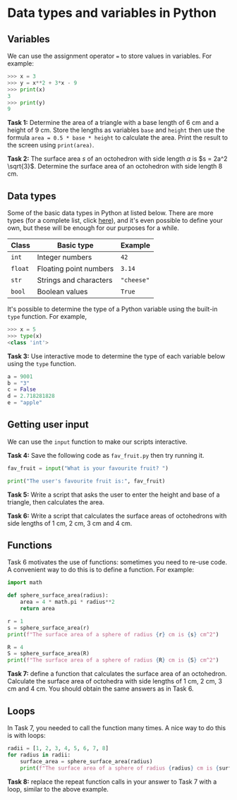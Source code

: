 # Data types and variables in Python
## Variables
We can use the assignment operator `=` to store values in variables. For example:
```python
>>> x = 3
>>> y = x**2 + 3*x - 9
>>> print(x)
3
>>> print(y)
9
```

**Task 1:** Determine the area of a triangle with a base length of 6 cm and a height of 9 cm. Store the lengths as variables `base` and `height` then use the formula `area = 0.5 * base * height` to calculate the area. Print the result to the screen using `print(area)`.

**Task 2:** The surface area $s$ of an octohedron with side length $a$ is $s = 2a^2 \sqrt{3}$. Determine the surface area of an octohedron with side length 8 cm.

## Data types
Some of the basic data types in Python at listed below. There are more types (for a complete list, click [here](https://docs.python.org/3/library/stdtypes.html)), and it's even possible to define your own, but these will be enough for our purposes for a while.

|   Class  |        Basic type      |   Example  |
|----------|------------------------|------------|
| `int`    | Integer numbers        | `42`       |
| `float`  | Floating point numbers | `3.14`     |
| `str`    | Strings and characters | `"cheese"` |
| `bool `  | Boolean values         | `True`     |

It's possible to determine the type of a Python variable using the built-in `type` function. For example,
```python
>>> x = 5
>>> type(x)
<class 'int'>
```

**Task 3:** Use interactive mode to determine the type of each variable below using the `type` function.
```python
a = 9001
b = "3"
c = False
d = 2.718281828
e = "apple"
```

## Getting user input
We can use the `input` function to make our scripts interactive. 

**Task 4:** Save the following code as `fav_fruit.py` then try running it.
```python
fav_fruit = input("What is your favourite fruit? ")

print("The user's favourite fruit is:", fav_fruit)
```

**Task 5:** Write a script that asks the user to enter the height and base of a triangle, then calculates the area.

**Task 6:** Write a script that calculates the surface areas of octohedrons with side lengths of 1 cm, 2 cm, 3 cm and 4 cm.

## Functions
Task 6 motivates the use of functions: sometimes you need to re-use code. A convenient way to do this is to define a function. For example:
```python
import math

def sphere_surface_area(radius):
    area = 4 * math.pi * radius**2
    return area

r = 1
s = sphere_surface_area(r)
print(f"The surface area of a sphere of radius {r} cm is {s} cm^2")

R = 4
S = sphere_surface_area(R)
print(f"The surface area of a sphere of radius {R} cm is {S} cm^2")
```

**Task 7:** define a function that calculates the surface area of an octohedron. Calculate the surface area of octohedra with side lengths of 1 cm, 2 cm, 3 cm and 4 cm. You should obtain the same answers as in Task 6.

## Loops
In Task 7, you needed to call the function many times. A nice way to do this is with loops:
```python
radii = [1, 2, 3, 4, 5, 6, 7, 8]
for radius in radii:
    surface_area = sphere_surface_area(radius)
    print(f"The surface area of a sphere of radius {radius} cm is {surface_area} cm^2")
```

**Task 8:** replace the repeat function calls in your answer to Task 7 with a loop, similar to the above example.